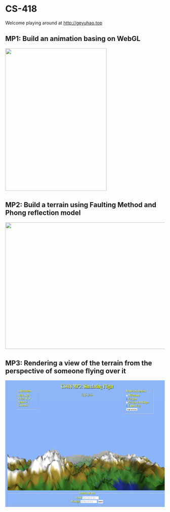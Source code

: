 # CS-418

Welcome playing around at http://geyuhao.top

## MP1: Build an animation basing on WebGL
<img width="320" height="450" src="https://github.com/Geyuhao/CS-418/blob/main/img/mp1.gif"/>

## MP2: Build a terrain using Faulting Method and Phong reflection model
<img width="600" height="400" src="https://github.com/Geyuhao/CS-418/blob/main/img/mp2.gif"/>

## MP3: Rendering a view of the terrain from the perspective of someone flying over it
<img width="600" height="400" src="https://github.com/Geyuhao/CS-418/blob/main/img/mp3.png"/>
